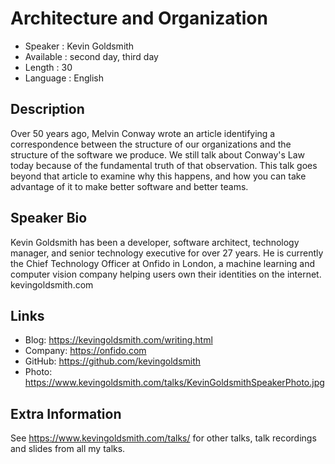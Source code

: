 
Architecture and Organization
=================================================

* Speaker   : Kevin Goldsmith
* Available : second day, third day
* Length    : 30
* Language  : English

Description
-----------

Over 50 years ago, Melvin Conway wrote an article identifying a correspondence between the structure of our organizations and the structure of the software we produce. We still talk about Conway's Law today because of the fundamental truth of that observation. This talk goes beyond that article to examine why this happens, and how you can take advantage of it to make better software and better teams.

Speaker Bio
-----------

Kevin Goldsmith has been a developer, software architect, technology manager, and senior technology executive for over 27 years. He is currently the Chief Technology Officer at Onfido in London, a machine learning and computer vision company helping users own their identities on the internet.
kevingoldsmith.com

Links
-----

* Blog: https://kevingoldsmith.com/writing.html
* Company: https://onfido.com
* GitHub: https://github.com/kevingoldsmith
* Photo: https://www.kevingoldsmith.com/talks/KevinGoldsmithSpeakerPhoto.jpg

Extra Information
-----------------

See https://www.kevingoldsmith.com/talks/ for other talks, talk recordings and slides from all my talks.
